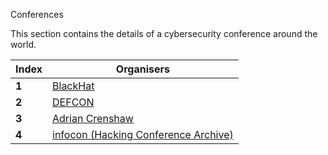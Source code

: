 Conferences 

This section contains the details of a cybersecurity conference around the world.

Index | Organisers 
--- | ---
**1** | [BlackHat](https://www.youtube.com/user/BlackHatOfficialYT)
**2** | [DEFCON](https://www.youtube.com/user/DEFCONConference)
**3** | [Adrian Crenshaw](https://www.youtube.com/user/irongeek)
**4** | [infocon (Hacking Conference Archive)](https://infocon.org/cons/appsecwiki.com/#/recon)
